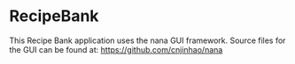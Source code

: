 # RecipeBank

This Recipe Bank application uses the nana GUI framework. Source files for the GUI can be found at:
https://github.com/cnjinhao/nana

